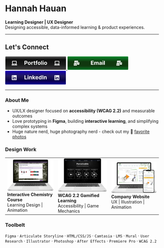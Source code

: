 
# Hannah Hauan
**Learning Designer | UX Designer**  
Designing accessible, data-informed learning & product experiences.

---

## Let's Connect
<a href="https://www.hannahhauan.com" target="_blank">
  <img alt="Portfolio" src="images/btn-portfolio.png" width="200">
</a>
<a href="mailto:hannahchauan@gmail.com" target="_blank">
  <img alt="Email" src="images/btn-email.png" width="200">
</a>
<a href="https://www.linkedin.com/in/hannahhauan/" target="_blank">
  <img alt="LinkedIn" src="images/btn-linkedin.png" width="200">
</a>

---

### About Me
- UX/LX designer focused on **accessibility (WCAG 2.2)** and measurable outcomes  
- Love prototyping in **Figma**, building **interactive learning**, and simplifying complex systems  
- Huge nature nerd, huge photography nerd - check out my  📸 [favorite photos](https://www.hannahhauan.com/about-me)
### Design Work
<table>
  <tr>
      <td>
    <a href="https://www.hannahhauan.com/real-chem-ii">
      <img alt="View case study" src="images/rc-2.png" width="200">
      </a>
      <br/>
      <b>Interactive Chemistry Course</b><br/>
       Learning Design | Animation
      <br/>
    </td>
    <td>
       <a href="https://www.hannahhauan.com/wcag2-2-elearning">
        <img alt="View case study" src="images/a11y.png" width="200">
      </a>
      <br/>
      <b>WCAG 2.2 Gamified Learning</b>
      <br/>
      Accessibility | Game Mechanics
      <br/>
    </td>
    <td>
         <a href="https://www.hannahhauan.com/company-website">
        <img alt="View case study" src="images/company-website.png" width="200">
        </a>
        <br/>
        <b>Company Website</b><br/>
          UX | Illustration | Animation
        <br/>
     </td>
  </tr>
</table>

### Toolbelt
`Figma` · `Articulate Storyline` · `HTML/CSS/JS` · `Camtasia` · `LMS` · `Mural` · `User Research` · `Illustrator` · `Photoshop` · `After Effects` · `Premiere Pro` · `WCAG 2.2`

